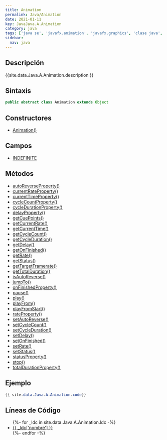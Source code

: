 ```yaml
---
title: Animation
permalink: Java/Animation
date: 2021-01-11
key: JavaJava.A.Animation
category: java
tags: ['java se', 'javafx.animation', 'javafx.graphics', 'clase java', 'JavaFX 2.0']
sidebar: 
  nav: java
---
```


## Descripción
{{site.data.Java.A.Animation.description }}

## Sintaxis
~~~java
public abstract class Animation extends Object
~~~

## Constructores
* [Animation()](/Java/Animation/Animation/)

## Campos
* [INDEFINITE](/Java/Animation/INDEFINITE)

## Métodos
* [autoReverseProperty()](/Java/Animation/autoReverseProperty)
* [currentRateProperty()](/Java/Animation/currentRateProperty)
* [currentTimeProperty()](/Java/Animation/currentTimeProperty)
* [cycleCountProperty()](/Java/Animation/cycleCountProperty)
* [cycleDurationProperty()](/Java/Animation/cycleDurationProperty)
* [delayProperty()](/Java/Animation/delayProperty)
* [getCuePoints()](/Java/Animation/getCuePoints)
* [getCurrentRate()](/Java/Animation/getCurrentRate)
* [getCurrentTime()](/Java/Animation/getCurrentTime)
* [getCycleCount()](/Java/Animation/getCycleCount)
* [getCycleDuration()](/Java/Animation/getCycleDuration)
* [getDelay()](/Java/Animation/getDelay)
* [getOnFinished()](/Java/Animation/getOnFinished)
* [getRate()](/Java/Animation/getRate)
* [getStatus()](/Java/Animation/getStatus)
* [getTargetFramerate()](/Java/Animation/getTargetFramerate)
* [getTotalDuration()](/Java/Animation/getTotalDuration)
* [isAutoReverse()](/Java/Animation/isAutoReverse)
* [jumpTo()](/Java/Animation/jumpTo)
* [onFinishedProperty()](/Java/Animation/onFinishedProperty)
* [pause()](/Java/Animation/pause)
* [play()](/Java/Animation/play)
* [playFrom()](/Java/Animation/playFrom)
* [playFromStart()](/Java/Animation/playFromStart)
* [rateProperty()](/Java/Animation/rateProperty)
* [setAutoReverse()](/Java/Animation/setAutoReverse)
* [setCycleCount()](/Java/Animation/setCycleCount)
* [setCycleDuration()](/Java/Animation/setCycleDuration)
* [setDelay()](/Java/Animation/setDelay)
* [setOnFinished()](/Java/Animation/setOnFinished)
* [setRate()](/Java/Animation/setRate)
* [setStatus()](/Java/Animation/setStatus)
* [statusProperty()](/Java/Animation/statusProperty)
* [stop()](/Java/Animation/stop)
* [totalDurationProperty()](/Java/Animation/totalDurationProperty)

## Ejemplo
~~~java
{{ site.data.Java.A.Animation.code}}
~~~

## Líneas de Código
<ul>
{%- for _ldc in site.data.Java.A.Animation.ldc -%}
   <li>
       <a href="{{_ldc['url'] }}">{{ _ldc['nombre'] }}</a>
   </li>
{%- endfor -%}
</ul>
